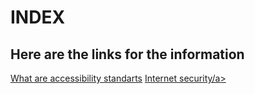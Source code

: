 <html>
  <head>
    <meta charset="utf 8">
    <title>Index</title>
  </head>
  
 <body>
  <h1>INDEX</h1>
  <h2>Here are the links for the information</h2>
  <a href="accessibility.html"> What are accessibility standarts</a> 
  <a href="internet-security.html"> Internet security/a> 
